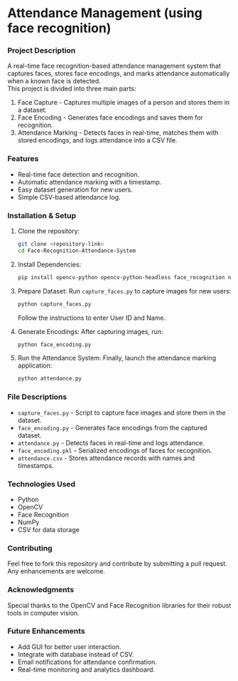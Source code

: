 # Attendance Management (using face recognition)

### Project Description  
A real-time face recognition-based attendance management system that captures faces, stores face encodings, and marks attendance automatically when a known face is detected.  
This project is divided into three main parts:  

1. Face Capture - Captures multiple images of a person and stores them in a dataset.  
2. Face Encoding - Generates face encodings and saves them for recognition.  
3. Attendance Marking - Detects faces in real-time, matches them with stored encodings, and logs attendance into a CSV file.  

### Features  
* Real-time face detection and recognition.  
* Automatic attendance marking with a timestamp.  
* Easy dataset generation for new users.  
* Simple CSV-based attendance log.  

### Installation & Setup

1. Clone the repository:

   ```bash
   git clone <repository-link>
   cd Face-Recognition-Attendance-System
   ```

2. Install Dependencies:

   ```bash
   pip install opencv-python opencv-python-headless face_recognition numpy
   ```

3. Prepare Dataset:
   Run `capture_faces.py` to capture images for new users:

   ```bash
   python capture_faces.py
   ```

   Follow the instructions to enter User ID and Name.

4. Generate Encodings:
   After capturing images, run:

   ```bash
   python face_encoding.py
   ```

5. Run the Attendance System:
   Finally, launch the attendance marking application:

   ```bash
   python attendance.py
   ```

### File Descriptions  
* `capture_faces.py` - Script to capture face images and store them in the dataset.  
* `face_encoding.py` - Generates face encodings from the captured dataset.  
* `attendance.py` - Detects faces in real-time and logs attendance.  
* `face_encoding.pkl` - Serialized encodings of faces for recognition.  
* `attendance.csv` - Stores attendance records with names and timestamps.  

### Technologies Used    
* Python  
* OpenCV  
* Face Recognition  
* NumPy  
* CSV for data storage  

### Contributing  
Feel free to fork this repository and contribute by submitting a pull request. Any enhancements are welcome.  

### Acknowledgments  
Special thanks to the OpenCV and Face Recognition libraries for their robust tools in computer vision.  


### Future Enhancements  
* Add GUI for better user interaction.  
* Integrate with database instead of CSV.  
* Email notifications for attendance confirmation.  
* Real-time monitoring and analytics dashboard.
 

